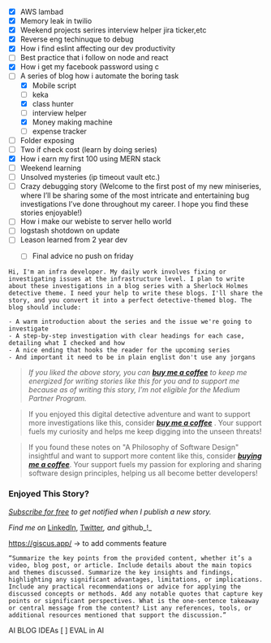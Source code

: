 
- [x] AWS lambad
- [x] Memory leak in twilio
- [x] Weekend projects serires interview helper jira ticker,etc
- [x] Reverse eng techinuque to debug
- [x] How i find eslint affecting our dev productivity
- [ ] Best practice that i follow on node and react
- [x] How i get my facebook password using c
- [ ] A series of blog how i automate the boring task
	- [x] Mobile script
	- [ ] keka
	- [x] class hunter
	- [ ] interview helper
	- [x] Money making machine
	- [ ] expense tracker
- [ ] Folder exposing
- [ ] Two if check cost (learn by doing series)
- [x] How i earn my first 100 using MERN stack
- [ ] Weekend learning 
- [ ] Unsolved mysteries (ip timeout vault etc.)
- [ ] Crazy debugging story (Welcome to the first post of my new miniseries, where I’ll be sharing some of the most intricate and entertaining bug investigations I’ve done throughout my career. I hope you find these stories enjoyable!)
- [ ] How i make our webiste to server hello world
- [ ] logstash shotdown on update
- [ ] Leason learned from 2 year dev
	- [ ] Final advice no push on friday




```
Hi, I'm an infra developer. My daily work involves fixing or investigating issues at the infrastructure level. I plan to write about these investigations in a blog series with a Sherlock Holmes detective theme. I need your help to write these blogs. I'll share the story, and you convert it into a perfect detective-themed blog. The blog should include:

- A warm introduction about the series and the issue we're going to investigate
- A step-by-step investigation with clear headings for each case, detailing what I checked and how
- A nice ending that hooks the reader for the upcoming series
- And important it need to be in plain englist don't use any jorgans
```



> _If you liked the above story, you can_ [**_buy me a coffee_**](https://buymeacoffee.com/programmerraja) _to keep me energized for writing stories like this for you and to support me because as of writing this story, I’m not eligible for the Medium Partner Program._


> If you enjoyed this digital detective adventure and want to support more investigations like this, consider [**_buy me a coffee_**](https://buymeacoffee.com/programmerraja) . Your support fuels my curiosity and helps me keep digging into the unseen threats!


>If you found these notes on "A Philosophy of Software Design" insightful and want to support more content like this, consider [**_buying me a coffee_**](https://buymeacoffee.com/programmerraja). Your support fuels my passion for exploring and sharing software design principles, helping us all become better developers! 

### Enjoyed This Story?

_[Subscribe for free](https://medium.com/subscribe/@programmerraja) to get notified when I publish a new story._

_Find me on_ [LinkedIn](https://www.linkedin.com/in/programmerraja/), [Twitter](https://twitter.com/programmerraja)_, and_ github_!_

https://giscus.app/ -> to add comments feature




```
“Summarize the key points from the provided content, whether it’s a video, blog post, or article. Include details about the main topics and themes discussed. Summarize the key insights and findings, highlighting any significant advantages, limitations, or implications. Include any practical recommendations or advice for applying the discussed concepts or methods. Add any notable quotes that capture key points or significant perspectives. What is the one-sentence takeaway or central message from the content? List any references, tools, or additional resources mentioned that support the discussion.”
```



AI BLOG IDEAs
[ ] EVAL in AI